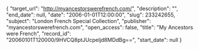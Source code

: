 {
  "target_url": "http://myancestorswerefrench.com/", 
  "description": "", 
  "end_date": null, 
  "date": "2006-01-01T12:00:00", 
  "slug": 233242655, 
  "subject": "London French Special Collection", 
  "publisher": "myancestorswerefrench.com", 
  "open_access": false, 
  "title": "My Ancestors were French", 
  "record_id": "20060101T120000/9HVCQ8ptJUcpeljd8MDdBg==", 
  "start_date": null
}

